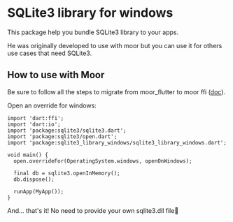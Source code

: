 
# SQLite3 library for windows

This package help you bundle SQLite3 library to your apps.

He was originally developed to use with moor but you can use it for others use cases that need SQLite3.

## How to use with Moor

Be sure to follow all the steps to migrate from moor_flutter to moor ffi ([doc](https://moor.simonbinder.eu/docs/other-engines/vm/)).

Open an override for windows:

    import 'dart:ffi';
    import 'dart:io';
    import 'package:sqlite3/sqlite3.dart';
    import 'package:sqlite3/open.dart';
	import 'package:sqlite3_library_windows/sqlite3_library_windows.dart';
    
    void main() {
      open.overrideFor(OperatingSystem.windows, openOnWindows);
    
      final db = sqlite3.openInMemory();
      db.dispose();
	  
	  runApp(MyApp());
    }

And... that's it! No need to provide your own sqlite3.dll file🙂

